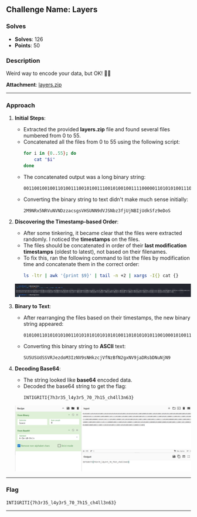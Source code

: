 ## **Challenge Name: Layers**

### **Solves**
- **Solves**: 126  
- **Points**: 50  

### **Description**
Weird way to encode your data, but OK! 🤷‍♂️

**Attachment**: [layers.zip](Resources/layers.zip)

---

### **Approach**

1. **Initial Steps**:
   - Extracted the provided **layers.zip** file and found several files numbered from 0 to 55.
   - Concatenated all the files from 0 to 55 using the following script:
     ```bash
     for i in {0..55}; do
         cat "$i"
     done
     ```
   - The concatenated output was a long binary string:
     ```
     0011001001001101001110010100111001010010011110000011010101001110010100100101011001110101010011100101011001001110010001000111101001111010011000010110001101110011011001110111001101010110010010000101001101010101010011100100111000111001011001000101011001001010010100110100111001100010011110100011001101100110011010100101010101101010010011100100001001001001011010100101010101100100011010110101001101100110011110100011100101100101010001000110111101010011
     ```
   - Converting the binary string to text didn't make much sense initially:
     ```
     2M9NRx5NRVuNVNDzzacsgsVHSUNN9dVJSNbz3fjUjNBIjUdkSfz9eDoS
     ```

2. **Discovering the Timestamp-based Order**:
   - After some tinkering, it became clear that the files were extracted randomly. I noticed the **timestamps** on the files.
   - The files should be concatenated in order of their **last modification timestamps** (oldest to latest), not based on their filenames.
   - To fix this, ran the following command to list the files by modification time and concatenate them in the correct order:
     ```bash
     ls -ltr | awk '{print $9}' | tail -n +2 | xargs -I{} cat {}
     ```
    ![Image1](Resources/image1.png)

3. **Binary to Text**:
   - After rearranging the files based on their timestamps, the new binary string appeared:
     ```
     0101001101010101001101010101010101010011010101010110010001010011010100110101011001010010010010100110010101111010011001000110111101001101001100110100100101111010010011100101011000111001011100110100111001001000011010110111101001100011011010100101011001100110010011100111101001000010011001100100111000110010011001110111100001001110010101100011100101101010011000010100010001010010011100110110001001000100010011100111010101001110011010100100111000111001
     ```
   - Converting this binary string to **ASCII** text:
     ```
     SU5USUdSSVRJezdoM3IzNV9sNHkzcjVfNzBfN2gxNV9jaDRsbDNuNjN9
     ```

4. **Decoding Base64**:
   - The string looked like **base64** encoded data.
   - Decoded the base64 string to get the flag:
     ```
     INTIGRITI{7h3r35_l4y3r5_70_7h15_ch4ll3n63}
     ```
    ![Image2](Resources/image2.png)
---

### **Flag**
```
INTIGRITI{7h3r35_l4y3r5_70_7h15_ch4ll3n63}
```

---
